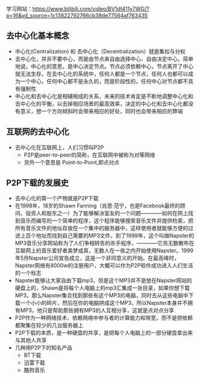 学习网站：https://www.bilibili.com/video/BV1dt411y7WG/?p=16&vd_source=1c13822792766cb38de77564af763435
## 去中心化基本概念
+ 中心化(Centralization) 和 去中心化（Decentralization）就是集权与分权
+ 去中心化，并非不要中心，而是由节点来自由选择中心、自由决定中心。简单地说，中心化的意思，是中心决定节点。节点必须依赖中心，节点离开了中心就无法生存，在去中心化的系统中，任何人都是一个节点，任何人也都可以成为一个中心，任何中心都不是永久的，而是阶段性的，任何中心对节点都不具有强制性
+ 中心化和去中心化是相辅相成的关系，未来的技术肯定是不断地调整中心化和去中心化的平衡，以去掉相应场景的最高效率，决定的中心化和去中心化都没有意义，想一个方向倾斜时会带来相应的好处，同时也会带来相应的弊端

## 互联网的去中心化
+ 去中心化在互联网上，人们习惯叫P2P
  + P2P是peer-to-peer的简称，在互联网中被称为对等网络
  + 另外一个意思是 Point-to-Point,即点对点


## P2P下载的发展史
+ 去中心化的第一个产物就是P2P下载
+ 在1998年，18岁的Shawn Fanning（肖恩·范宁，也是Facebook最终的顾问、投资人和股东之一）为了能够解决室友的一个问题————如何在网上找到音乐而编写的一个简单的程序，这个程序能够搜索音乐文件并提供检索，把所有音乐文件的地址存放在一个集中的服务器中，这样使用者就能够方便的过滤上百个地址而找到自己需要的MP3文件，到了1999年，这个叫做Napster的MP3音乐分享网站称为了人们争相转告的杀手程序，————它另无数散布在互联网上的音乐爱好者美梦成真，无数人在一夜之内开始使用Napster。1999年5月Napster公司宣告成立，这是一个非同意义的开始。在最高峰时，Napster网络有8000w的注册用户，大概可以作为P2P软件成功进入人们生活的一个标志
+ Napster能够让大家自由下载mp3，但是这个MP3并不是放在Napster网站的硬盘上的，Shawn是将每个人电脑上的mp3汇集成一张目录，如果你想下载MP3，那么Napster集合找到那些有这个MP3的电脑，同时去从这些电脑中下载一个小小的碎片，然后在你的电脑拼成这个MP3，所以Napster本身并不拥有MP3，他只是帮助那些拥有MP3的人互相分享，这就是点对点分享
+ P2P作为一种网络技术，依赖网络中参与者的计算能力和带宽，而不是把依赖都聚集在较少的几台服务器上
+ P2P下载的本质，是一种硬盘的共享，是把每个人电脑上的一部分硬盘拿出来与其他人共享
+ 几种用P2P下的知名产品
  + BT下载
  + 迅雷下载
  + 酷狗音乐
